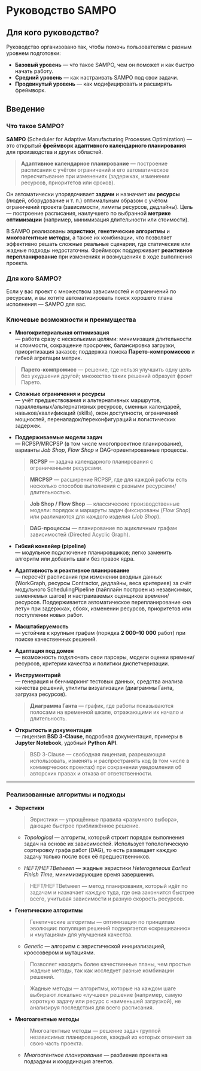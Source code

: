 # Руководство SAMPO

## Для кого руководство?

Руководство организовано так, чтобы помочь пользователям с разным уровнем подготовки:

* **Базовый уровень** — что такое SAMPO, чем он поможет и как быстро начать работу.
* **Средний уровень** — как настраивать SAMPO под свои задачи.
* **Продвинутый уровень** — как модифицировать и расширять фреймворк.

## Введение

### Что такое SAMPO?

**SAMPO** (Scheduler for Adaptive Manufacturing Processes Optimization) — это открытый **фреймворк адаптивного
календарного планирования** для производства и других областей.

> **Адаптивное календарное планирование** — построение расписания с учётом ограничений и его автоматическое
> пересчитывание при изменениях (задержках, изменении ресурсов, приоритетов или сроков).

Он автоматически упорядочивает **задачи** и назначает им **ресурсы** (людей, оборудование и т. п.) оптимальным образом с
учётом ограничений проекта (зависимости, лимиты ресурсов, дедлайны). Цель — построение расписания, наилучшего по
выбранной **метрике оптимизации** (например, минимизация длительности или стоимости).

В SAMPO реализованы **эвристики**, **генетические алгоритмы** и **многоагентные методы**, а также их комбинации, что
позволяет эффективно решать сложные реальные сценарии, где статические или жадные подходы недостаточны. Фреймворк
поддерживает **реактивное перепланирование** при изменениях и возмущениях в ходе выполнения проекта.

### Для кого SAMPO?

Если у вас проект с множеством зависимостей и ограничений по ресурсам, и вы хотите автоматизировать поиск хорошего плана
исполнения — SAMPO для вас.

### Ключевые возможности и преимущества

* **Многокритериальная оптимизация**  
  — работа сразу с несколькими целями: минимизация длительности и стоимости, сокращение просрочек, балансировка
  загрузки, приоритизация заказов; поддержка поиска **Парето-компромиссов** и гибкой агрегации метрик.

> **Парето-компромисс** — решение, где нельзя улучшить одну цель без ухудшения другой; множество таких решений образует
> фронт Парето.

* **Сложные ограничения и ресурсы**  
  — учёт предшествования и альтернативных маршрутов, параллельных/альтернативных ресурсов, сменных календарей,
  навыков/квалификаций (skills), окон доступности, ограничений мощностей, переналадок/переконфигураций и логистических
  задержек.

* **Поддерживаемые модели задач**  
  — RCPSP/MRCPSP (в том числе многопроектное планирование), варианты *Job Shop*, *Flow Shop* и DAG-ориентированные
  процессы.

  > **RCPSP** — задача календарного планирования с ограниченными ресурсами.

  > **MRCPSP** — расширение RCPSP, где для каждой работы есть несколько способов выполнения с разными
  ресурсами/длительностью.

  > **Job Shop / Flow Shop** — классические производственные модели: порядок и маршруты задач фиксированы (*Flow Shop*)
  или различаются для каждого изделия (*Job Shop*).

  > **DAG-процессы** — планирование по ацикличным графам зависимостей (Directed Acyclic Graph).

* **Гибкий конвейер (pipeline)**  
  — модульное подключение планировщиков; легко заменить алгоритм или добавить шаги без правок ядра.

* **Адаптивность и реактивное планирование**  
  — пересчёт расписания при изменении входных данных (WorkGraph, ресурсы Contractor, дедлайны, веса критериев) за счёт
  модульного SchedulingPipeline (пайплайн построен из независимых, заменяемых шагов) и настраиваемых оценщиков
  времени/ресурсов. Поддерживается автоматическое перепланирование «на лету» при задержках, сбоях, изменении ресурсов,
  приоритетов или поступлении новых работ.

* **Масштабируемость**  
  — устойчив к крупным графам (порядка **2 000–10 000** работ) при поиске качественных решений.

* **Адаптация под домен**  
  — возможность подключать свои парсеры, модели оценки времени/ресурсов, критерии качества и политики диспетчеризации.

* **Инструментарий**  
  — генерация и бенчмаркинг тестовых данных, средства анализа качества решений, утилиты визуализации (диаграммы Ганта,
  загрузка ресурсов).

  > **Диаграмма Ганта** — график, где работы показываются полосами на временной шкале, отражающими их начало и
  длительность.

* **Открытость и документация**  
  — лицензия **BSD 3-Clause**, подробная документация, примеры в **Jupyter Notebook**, удобный **Python API**.

  > BSD 3-Clause — свободная лицензия, разрешающая использовать, изменять и распространять код (в том числе в
  коммерческих проектах) при сохранении уведомления об авторских правах и отказа от ответственности.

---

### Реализованные алгоритмы и подходы

* **Эвристики**

  > Эвристики — упрощённые правила «разумного выбора», дающие быстрое приближённое решение.

    - *Topological* — алгоритм, который строит порядок выполнения задач на основе их зависимостей. Использует
      топологическую сортировку графа работ (DAG), то есть размещает каждую задачу только после всех её
      предшественников.
  
    - *HEFT/HEFTBetween* — жадные эвристики *Heterogeneous Earliest Finish Time*, минимизирующие время завершения.

  > HEFT/HEFTBetween — метод планирования, который идёт по задачам и назначает каждую туда, где она закончится
  быстрее всего, учитывая зависимости и разную скорость ресурсов.

* **Генетические алгоритмы**

  > Генетические алгоритмы — оптимизация по принципам эволюции: популяция решений подвергается «скрещиванию» и
  «мутациям» для улучшения качества.

    - *Genetic* — алгоритм с эвристической инициализацией, кроссовером и мутациями.

  > Позволяет находить более качественные планы, чем простые жадные методы, так как исследует разные комбинации решений.

  > Жадные методы — алгоритмы, которые на каждом шаге выбирают локально «лучшее» решение (например, самую короткую
  задачу или ресурс с наименьшей загрузкой), не анализируя последствия для всего расписания.

* **Многоагентные методы**

  > Многоагентные методы — решение задач группой независимых планировщиков, каждый из которых отвечает за свою часть
  проекта.

    - *Многоагентное планирование* — разбиение проекта на подзадачи и координация агентов.  
